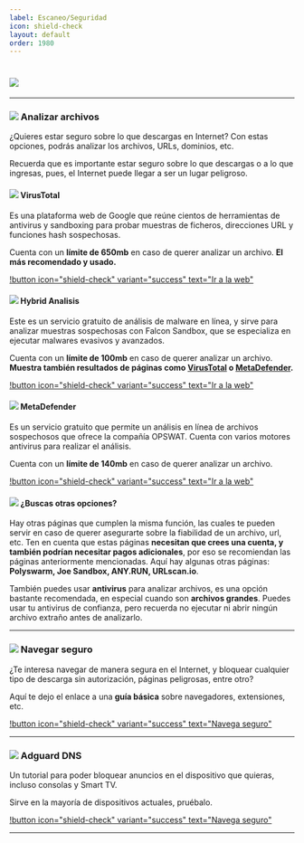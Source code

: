 ```yaml
---
label: Escaneo/Seguridad
icon: shield-check
layout: default
order: 1980
---
```


# ![](https://i.postimg.cc/Y9L645VW/banner-items-lcdh.png)

---

### ![](https://i.postimg.cc/fyHqs50r/Proyecto-nuevo-2.png) Analizar archivos


¿Quieres estar seguro sobre lo que descargas en Internet? Con estas opciones, podrás analizar los archivos, URLs, dominios, etc.

Recuerda que es importante estar seguro sobre lo que descargas o a lo que ingresas, pues, el Internet puede llegar a ser un lugar peligroso.



#### ![](https://i.postimg.cc/s2DT9mVX/Proyecto-nuevo-5.png) VirusTotal


Es una plataforma web de Google que reúne cientos de herramientas de antivirus y sandboxing para probar muestras de ficheros, direcciones URL y funciones hash sospechosas.

Cuenta con un **límite de 650mb** en caso de querer analizar un archivo. **El más recomendado y usado.**

[!button icon="shield-check" variant="success" text="Ir a la web"](https://www.virustotal.com/gui/home/upload)


#### ![](https://i.postimg.cc/s2DT9mVX/Proyecto-nuevo-5.png) Hybrid Analisis


Este es un servicio gratuito de análisis de malware en línea, y sirve para analizar muestras sospechosas con Falcon Sandbox, que se especializa en ejecutar malwares evasivos y avanzados.

Cuenta con un **límite de 100mb** en caso de querer analizar un archivo. **Muestra también resultados de páginas como [VirusTotal](https://lcdh.tech/consejos/c-seguridad/#virustotal) o [MetaDefender](https://lcdh.tech/consejos/c-seguridad/#metadefender).**

[!button icon="shield-check" variant="success" text="Ir a la web"](https://www.hybrid-analysis.com/)


#### ![](https://i.postimg.cc/s2DT9mVX/Proyecto-nuevo-5.png) MetaDefender


Es un servicio gratuito que permite un análisis en línea de archivos sospechosos que ofrece la compañía OPSWAT. Cuenta con varios motores antivirus para realizar el análisis.

Cuenta con un **límite de 140mb** en caso de querer analizar un archivo.

[!button icon="shield-check" variant="success" text="Ir a la web"](https://metadefender.opswat.com)


#### ![](https://i.postimg.cc/s2DT9mVX/Proyecto-nuevo-5.png) ¿Buscas otras opciones?


Hay otras páginas que cumplen la misma función, las cuales te pueden servir en caso de querer asegurarte sobre la fiabilidad de un archivo, url, etc. Ten en cuenta que estas páginas **necesitan que crees una cuenta, y también podrían necesitar pagos adicionales**, por eso se recomiendan las páginas anteriormente mencionadas. Aquí hay algunas otras páginas: **Polyswarm, Joe Sandbox, ANY.RUN, URLscan.io**.

También puedes usar **antivirus** para analizar archivos, es una opción bastante recomendada, en especial cuando son **archivos grandes**. Puedes usar tu antivirus de confianza, pero recuerda no ejecutar ni abrir ningún archivo extraño antes de analizarlo.


---


### ![](https://i.postimg.cc/fyHqs50r/Proyecto-nuevo-2.png) Navegar seguro

¿Te interesa navegar de manera segura en el Internet, y bloquear cualquier tipo de descarga sin autorización, páginas peligrosas, entre otro?

Aquí te dejo el enlace a una **guía básica** sobre navegadores, extensiones, etc.

[!button icon="shield-check" variant="success" text="Navega seguro"](https://noiroom.tech/Tutoriales/navega-seguro)


---


### ![](https://i.postimg.cc/fyHqs50r/Proyecto-nuevo-2.png) Adguard DNS


Un tutorial para poder bloquear anuncios en el dispositivo que quieras, incluso consolas y Smart TV.

Sirve en la mayoría de dispositivos actuales, pruébalo.

[!button icon="shield-check" variant="success" text="Navega seguro"](https://noiroom.tech/Tutoriales/Adguard)


---



